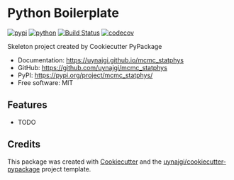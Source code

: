 # Python Boilerplate


[![pypi](https://img.shields.io/pypi/v/mcmc_statphys.svg)](https://pypi.org/project/mcmc_statphys/)
[![python](https://img.shields.io/pypi/pyversions/mcmc_statphys.svg)](https://pypi.org/project/mcmc_statphys/)
[![Build Status](https://github.com/uynajgi/mcmc_statphys/actions/workflows/dev.yml/badge.svg)](https://github.com/uynajgi/mcmc_statphys/actions/workflows/dev.yml)
[![codecov](https://codecov.io/gh/uynajgi/mcmc_statphys/branch/main/graphs/badge.svg)](https://codecov.io/github/uynajgi/mcmc_statphys)



Skeleton project created by Cookiecutter PyPackage


* Documentation: <https://uynajgi.github.io/mcmc_statphys>
* GitHub: <https://github.com/uynajgi/mcmc_statphys>
* PyPI: <https://pypi.org/project/mcmc_statphys/>
* Free software: MIT


## Features

* TODO

## Credits

This package was created with [Cookiecutter](https://github.com/audreyr/cookiecutter) and the [uynajgi/cookiecutter-pypackage](https://github.com/uynajgi/cookiecutter-pypackage) project template.
